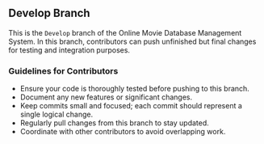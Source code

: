 ## Develop Branch

This is the `Develop` branch of the Online Movie Database Management System. In this branch, contributors can push unfinished but final changes for testing and integration purposes. 

### Guidelines for Contributors
- Ensure your code is thoroughly tested before pushing to this branch.
- Document any new features or significant changes.
- Keep commits small and focused; each commit should represent a single logical change.
- Regularly pull changes from this branch to stay updated.
- Coordinate with other contributors to avoid overlapping work.
